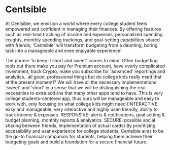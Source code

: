 # Centsible

At Centsible, we envision a world where every college student feels empowered and confident in managing their finances. By offering features such as real-time tracking of income and expenses, personalized spending insights, monthly spending trackings, and goal-setting capabilities shared with friends, 'Centsible' will transform budgeting from a daunting, boring task into a manageable and even enjoyable experience!

The phrase 'to keep it short and sweet' comes to mind. 
Other budgetting tools out there make you pay for Premium account, have overly complicated investment, track Crypto, make you subscribe for 'advanced' reportings and analytics.. all good, professional things but do college kids really need that at the present moment!? We will have all the necessary implementations 'sweet' and 'short' in a sense that we will be distinguishing the real necessities to extra add-ins that many other apps tend to have. This is very college students-centered app, thus ours will be manageable and easy to work with, only focusing on what college kids might need.(INTERACTIVE: easy and manageable, very interactive and highly user-friendly, ability to track income & expenses. RESPONSIVE: alerts & notifications, goal setting & budget planning, monthly reports & analyatics. SECURE: possible social sharing between friends, implementation of actual cards) By prioritizing accessibility and user experience for college students, Centsible aims to be the go-to financial companion for students, helping them achieve their budgeting goals and build a foundation for a secure financial future.

    
